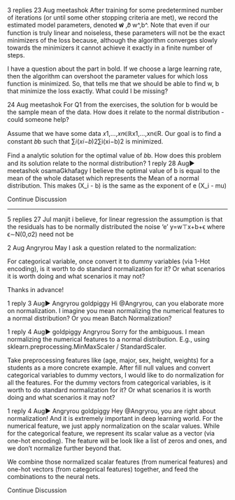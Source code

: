 

<!--
 * @version:
 * @Author:  StevenJokess https://github.com/StevenJokess
 * @Date: 2020-09-13 21:08:59
 * @LastEditors:  StevenJokess https://github.com/StevenJokess
 * @LastEditTime: 2020-09-13 21:09:38
 * @Description:http://preview.d2l.ai/d2l-en/master/chapter_linear-networks/linear-regression.html
 * @TODO::
 * @Reference:
-->

3 replies
23 Aug
meetashok
After training for some predetermined number of iterations (or until some other stopping criteria are met), we record the estimated model parameters, denoted 𝐰̂ ,𝑏̂ w^,b^. Note that even if our function is truly linear and noiseless, these parameters will not be the exact minimizers of the loss because, although the algorithm converges slowly towards the minimizers it cannot achieve it exactly in a finite number of steps.

I have a question about the part in bold. If we choose a large learning rate, then the algorithm can overshoot the parameter values for which loss function is minimized. So, that tells me that we should be able to find w, b that minimize the loss exactly. What could I be missing?

24 Aug
meetashok
For Q1 from the exercises, the solution for b would be the sample mean of the data. How does it relate to the normal distribution - could someone help?

Assume that we have some data 𝑥1,…,𝑥𝑛∈ℝx1,…,xn∈R. Our goal is to find a constant 𝑏b such that ∑𝑖(𝑥𝑖−𝑏)2∑i(xi−b)2 is minimized.

Find a analytic solution for the optimal value of 𝑏b.
How does this problem and its solution relate to the normal distribution?
1 reply
28 Aug▶ meetashok
osama​Gkhafagy
I believe the optimal value of b is equal to the mean of the whole dataset which represents the Mean of a normal distribution. This makes (X_i - b) is the same as the exponent of e (X_i - mu)

Continue Discussion

---

5 replies
27 Jul
manjit
i believe, for linear regression the assumption is that the residuals has to be normally distributed the noise ‘e’ y=w⊤x+b+ϵ where ϵ∼N(0,σ2) need not be

2 Aug
Angryrou
May I ask a question related to the normalization:

For categorical variable, once convert it to dummy variables (via 1-Hot encoding), is it worth to do standard normalization for it? Or what scenarios it is worth doing and what scenarios it may not?

Thanks in advance!

1 reply
3 Aug▶ Angryrou
goldpiggy
Hi @Angryrou, can you elaborate more on normalization. I imagine you mean normalizing the numerical features to a normal distribution? Or you mean Batch Normalization?

1 reply
4 Aug▶ goldpiggy
Angryrou
Sorry for the ambiguous. I mean normalizing the numerical features to a normal distribution. E.g., using sklearn.preprocessing.MinMaxScaler / StandardScaler.

Take preprocessing features like (age, major, sex, height, weights) for a students as a more concrete example. After fill null values and convert categorical variables to dummy vectors, I would like to do normalization for all the features. For the dummy vectors from categorical variables, is it worth to do standard normalization for it? Or what scenarios it is worth doing and what scenarios it may not?

1 reply
4 Aug▶ Angryrou
goldpiggy
Hey @Angryrou, you are right about normalization! And it is extremely important in deep learning world. For the numerical feature, we just apply normalization on the scalar values. While for the categorical feature, we represent its scalar value as a vector (via one-hot encoding). The feature will be look like a list of zeros and ones, and we don’t normalize further beyond that.

We combine those normalized scalar features (from numerical features) and one-hot vectors (from categorical features) together, and feed the combinations to the neural nets.

Continue Discussion

